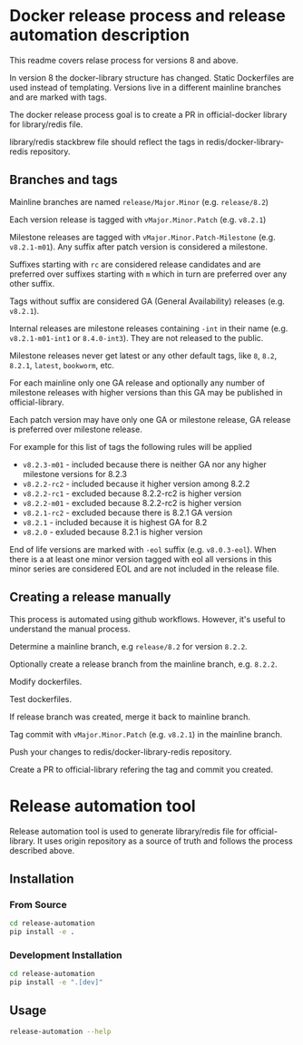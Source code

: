 # Docker release process and release automation description

This readme covers relase process for versions 8 and above.

In version 8 the docker-library structure has changed. Static Dockerfiles are used instead of templating. Versions live in a different mainline branches and are marked with tags.

The docker release process goal is to create a PR in official-docker library for library/redis file.

library/redis stackbrew file should reflect the tags in redis/docker-library-redis repository.

## Branches and tags

Mainline branches are named `release/Major.Minor` (e.g. `release/8.2`)

Each version release is tagged with `vMajor.Minor.Patch` (e.g. `v8.2.1`)

Milestone releases are tagged with `vMajor.Minor.Patch-Milestone` (e.g. `v8.2.1-m01`). Any suffix after patch version is considered a milestone.

Suffixes starting with `rc` are considered release candidates and are preferred over suffixes starting with `m` which in turn are preferred over any other suffix.

Tags without suffix are considered GA (General Availability) releases (e.g. `v8.2.1`).

Internal releases are milestone releases containing `-int` in their name (e.g. `v8.2.1-m01-int1` or `8.4.0-int3`). They are not released to the public.

Milestone releases never get latest or any other default tags, like `8`, `8.2`, `8.2.1`, `latest`, `bookworm`, etc.

For each mainline only one GA release and optionally any number of milestone releases with higher versions than this GA may be published in official-library.

Each patch version may have only one GA or milestone release, GA release is preferred over milestone release.

For example for this list of tags the following rules will be applied

* `v8.2.3-m01` - included because there is neither GA nor any higher milestone versions for 8.2.3
* `v8.2.2-rc2` - included because it higher version among 8.2.2
* `v8.2.2-rc1` - excluded because 8.2.2-rc2 is higher version
* `v8.2.2-m01` - excluded because 8.2.2-rc2 is higher version
* `v8.2.1-rc2` - excluded because there is 8.2.1 GA version
* `v8.2.1`     - included because it is highest GA for 8.2
* `v8.2.0`     - exluded because 8.2.1 is higher version

End of life versions are marked with `-eol` suffix (e.g. `v8.0.3-eol`). When there is a at least one minor version tagged with eol all versions in this minor series are considered EOL and are not included in the release file.

## Creating a release manually

This process is automated using github workflows. However, it's useful to understand the manual process.

Determine a mainline branch, e.g `release/8.2` for version `8.2.2`.

Optionally create a release branch from the mainline branch, e.g. `8.2.2`.

Modify dockerfiles.

Test dockerfiles.

If release branch was created, merge it back to mainline branch.

Tag commit with `vMajor.Minor.Patch` (e.g. `v8.2.1`) in the mainline branch.

Push your changes to redis/docker-library-redis repository.

Create a PR to official-library refering the tag and commit you created.


# Release automation tool

Release automation tool is used to generate library/redis file for official-library. It uses origin repository as a source of truth and follows the process described above.

## Installation

### From Source

```bash
cd release-automation
pip install -e .
```

### Development Installation

```bash
cd release-automation
pip install -e ".[dev]"
```

## Usage

```bash
release-automation --help
```

